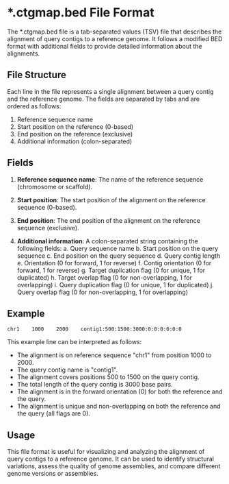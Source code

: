 # *.ctgmap.bed File Format

The *.ctgmap.bed file is a tab-separated values (TSV) file that describes the alignment of query contigs to a reference genome. It follows a modified BED format with additional fields to provide detailed information about the alignments.

## File Structure

Each line in the file represents a single alignment between a query contig and the reference genome. The fields are separated by tabs and are ordered as follows:

1. Reference sequence name
2. Start position on the reference (0-based)
3. End position on the reference (exclusive)
4. Additional information (colon-separated)

## Fields

1. **Reference sequence name**: The name of the reference sequence (chromosome or scaffold).

2. **Start position**: The start position of the alignment on the reference sequence (0-based).

3. **End position**: The end position of the alignment on the reference sequence (exclusive).

4. **Additional information**: A colon-separated string containing the following fields:
   a. Query sequence name
   b. Start position on the query sequence
   c. End position on the query sequence
   d. Query contig length
   e. Orientation (0 for forward, 1 for reverse)
   f. Contig orientation (0 for forward, 1 for reverse)
   g. Target duplication flag (0 for unique, 1 for duplicated)
   h. Target overlap flag (0 for non-overlapping, 1 for overlapping)
   i. Query duplication flag (0 for unique, 1 for duplicated)
   j. Query overlap flag (0 for non-overlapping, 1 for overlapping)

## Example

```
chr1    1000    2000    contig1:500:1500:3000:0:0:0:0:0:0
```

This example line can be interpreted as follows:
- The alignment is on reference sequence "chr1" from position 1000 to 2000.
- The query contig name is "contig1".
- The alignment covers positions 500 to 1500 on the query contig.
- The total length of the query contig is 3000 base pairs.
- The alignment is in the forward orientation (0) for both the reference and the query.
- The alignment is unique and non-overlapping on both the reference and the query (all flags are 0).

## Usage

This file format is useful for visualizing and analyzing the alignment of query contigs to a reference genome. It can be used to identify structural variations, assess the quality of genome assemblies, and compare different genome versions or assemblies.